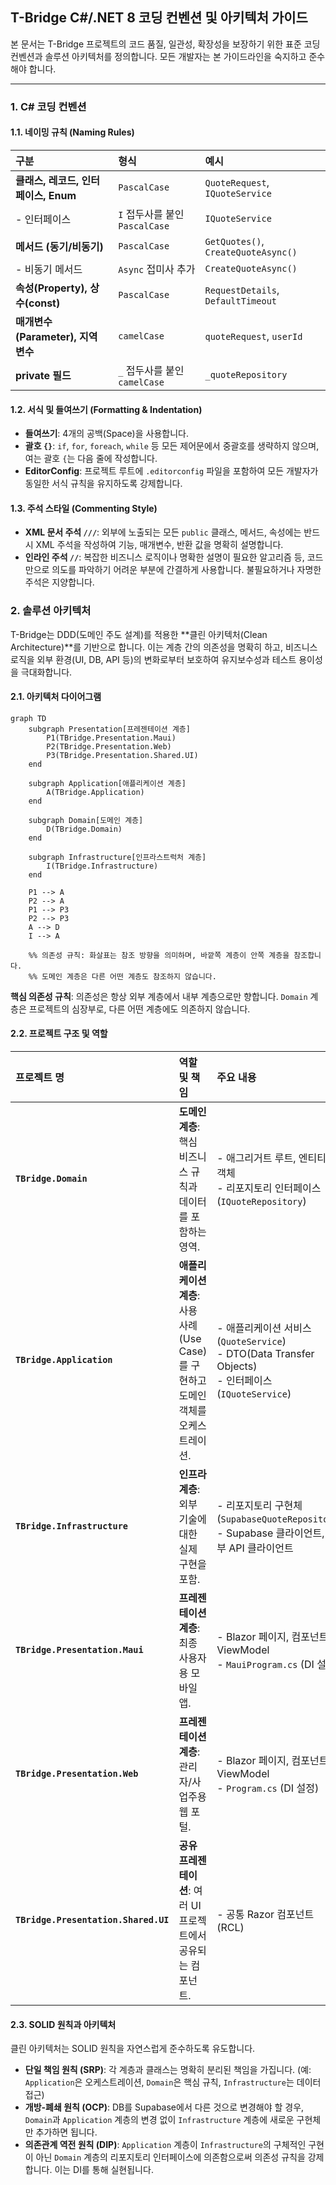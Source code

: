 ## T-Bridge C#/.NET 8 코딩 컨벤션 및 아키텍처 가이드

본 문서는 T-Bridge 프로젝트의 코드 품질, 일관성, 확장성을 보장하기 위한 표준 코딩 컨벤션과 솔루션 아키텍처를 정의합니다. 모든 개발자는 본 가이드라인을 숙지하고 준수해야 합니다.

---

### 1. C# 코딩 컨벤션

#### 1.1. 네이밍 규칙 (Naming Rules)

| 구분                          | 형식                       | 예시                                  |
| :-------------------------- | :----------------------- | :---------------------------------- |
| **클래스, 레코드, 인터페이스, Enum**   | `PascalCase`             | `QuoteRequest`, `IQuoteService`     |
| - 인터페이스                     | `I` 접두사를 붙인 `PascalCase` | `IQuoteService`                     |
| **메서드 (동기/비동기)**            | `PascalCase`             | `GetQuotes()`, `CreateQuoteAsync()` |
| - 비동기 메서드                   | `Async` 접미사 추가           | `CreateQuoteAsync()`                |
| **속성(Property), 상수(const)** | `PascalCase`             | `RequestDetails`, `DefaultTimeout`  |
| **매개변수(Parameter), 지역 변수**  | `camelCase`              | `quoteRequest`, `userId`            |
| **private 필드**              | `_` 접두사를 붙인 `camelCase`  | `_quoteRepository`                  |

#### 1.2. 서식 및 들여쓰기 (Formatting & Indentation)

-   **들여쓰기**: 4개의 공백(Space)을 사용합니다.
-   **괄호 `{}`**: `if`, `for`, `foreach`, `while` 등 모든 제어문에서 중괄호를 생략하지 않으며, 여는 괄호 `{`는 다음 줄에 작성합니다.
-   **EditorConfig**: 프로젝트 루트에 `.editorconfig` 파일을 포함하여 모든 개발자가 동일한 서식 규칙을 유지하도록 강제합니다.

#### 1.3. 주석 스타일 (Commenting Style)

-   **XML 문서 주석 `///`**: 외부에 노출되는 모든 `public` 클래스, 메서드, 속성에는 반드시 XML 주석을 작성하여 기능, 매개변수, 반환 값을 명확히 설명합니다.
-   **인라인 주석 `//`**: 복잡한 비즈니스 로직이나 명확한 설명이 필요한 알고리즘 등, 코드만으로 의도를 파악하기 어려운 부분에 간결하게 사용합니다. 불필요하거나 자명한 주석은 지양합니다.

### 2. 솔루션 아키텍처

T-Bridge는 DDD(도메인 주도 설계)를 적용한 **클린 아키텍처(Clean Architecture)**를 기반으로 합니다. 이는 계층 간의 의존성을 명확히 하고, 비즈니스 로직을 외부 환경(UI, DB, API 등)의 변화로부터 보호하여 유지보수성과 테스트 용이성을 극대화합니다.

#### 2.1. 아키텍처 다이어그램

```mermaid
graph TD
    subgraph Presentation[프레젠테이션 계층]
        P1(TBridge.Presentation.Maui)
        P2(TBridge.Presentation.Web)
        P3(TBridge.Presentation.Shared.UI)
    end

    subgraph Application[애플리케이션 계층]
        A(TBridge.Application)
    end

    subgraph Domain[도메인 계층]
        D(TBridge.Domain)
    end

    subgraph Infrastructure[인프라스트럭처 계층]
        I(TBridge.Infrastructure)
    end

    P1 --> A
    P2 --> A
    P1 --> P3
    P2 --> P3
    A --> D
    I --> A

    %% 의존성 규칙: 화살표는 참조 방향을 의미하며, 바깥쪽 계층이 안쪽 계층을 참조합니다.
    %% 도메인 계층은 다른 어떤 계층도 참조하지 않습니다.
```

**핵심 의존성 규칙**: 의존성은 항상 외부 계층에서 내부 계층으로만 향합니다. `Domain` 계층은 프로젝트의 심장부로, 다른 어떤 계층에도 의존하지 않습니다.

#### 2.2. 프로젝트 구조 및 역할

| 프로젝트 명 | 역할 및 책임 | 주요 내용 | 참조하는 계층 |
| :--- | :--- | :--- | :--- |
| **`TBridge.Domain`** | **도메인 계층**: 핵심 비즈니스 규칙과 데이터를 포함하는 영역. | - 애그리거트 루트, 엔티티, 값 객체<br>- 리포지토리 인터페이스 (`IQuoteRepository`) | 없음 |
| **`TBridge.Application`** | **애플리케이션 계층**: 사용 사례(Use Case)를 구현하고 도메인 객체를 오케스트레이션. | - 애플리케이션 서비스 (`QuoteService`)<br>- DTO(Data Transfer Objects)<br>- 인터페이스 (`IQuoteService`) | `TBridge.Domain` |
| **`TBridge.Infrastructure`** | **인프라 계층**: 외부 기술에 대한 실제 구현을 포함. | - 리포지토리 구현체 (`SupabaseQuoteRepository`)<br>- Supabase 클라이언트, 외부 API 클라이언트 | `TBridge.Application` |
| **`TBridge.Presentation.Maui`** | **프레젠테이션 계층**: 최종 사용자용 모바일 앱. | - Blazor 페이지, 컴포넌트, ViewModel<br>- `MauiProgram.cs` (DI 설정) | `TBridge.Application`, `TBridge.Infrastructure` |
| **`TBridge.Presentation.Web`** | **프레젠테이션 계층**: 관리자/사업주용 웹 포털. | - Blazor 페이지, 컴포넌트, ViewModel<br>- `Program.cs` (DI 설정) | `TBridge.Application`, `TBridge.Infrastructure` |
| **`TBridge.Presentation.Shared.UI`** | **공유 프레젠테이션**: 여러 UI 프로젝트에서 공유되는 컴포넌트. | - 공통 Razor 컴포넌트 (RCL) | 없음 |

#### 2.3. SOLID 원칙과 아키텍처

클린 아키텍처는 SOLID 원칙을 자연스럽게 준수하도록 유도합니다.

-   **단일 책임 원칙 (SRP)**: 각 계층과 클래스는 명확히 분리된 책임을 가집니다. (예: `Application`은 오케스트레이션, `Domain`은 핵심 규칙, `Infrastructure`는 데이터 접근)
-   **개방-폐쇄 원칙 (OCP)**: DB를 Supabase에서 다른 것으로 변경해야 할 경우, `Domain`과 `Application` 계층의 변경 없이 `Infrastructure` 계층에 새로운 구현체만 추가하면 됩니다.
-   **의존관계 역전 원칙 (DIP)**: `Application` 계층이 `Infrastructure`의 구체적인 구현이 아닌 `Domain` 계층의 리포지토리 인터페이스에 의존함으로써 의존성 규칙을 강제합니다. 이는 DI를 통해 실현됩니다.